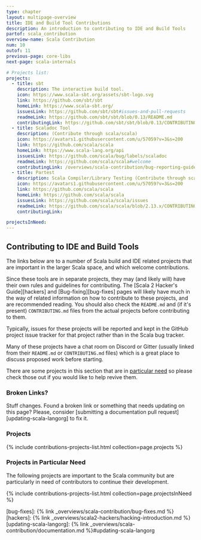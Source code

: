 ```yaml
---
type: chapter
layout: multipage-overview
title: IDE and Build Tool Contributions
description: An introduction to contributing to IDE and Build Tools
partof: scala_contribution
overview-name: Scala Contribution
num: 10
outof: 11
previous-page: core-libs
next-page: scala-internals

# Projects list:
projects:
  - title: sbt
    description: The interactive build tool.
    icon: https://www.scala-sbt.org/assets/sbt-logo.svg
    link: https://github.com/sbt/sbt
    homeLink: https://www.scala-sbt.org/
    issuesLink: https://github.com/sbt/sbt#issues-and-pull-requests
    readmeLink: https://github.com/sbt/sbt/blob/0.13/README.md
    contributingLink: https://github.com/sbt/sbt/blob/0.13/CONTRIBUTING.md
  - title: Scaladoc Tool
    description: (Contribute through scala/scala)
    icon: https://avatars1.githubusercontent.com/u/57059?v=3&s=200
    link: https://github.com/scala/scala
    homeLink: https://www.scala-lang.org/api
    issuesLink: https://github.com/scala/bug/labels/scaladoc
    readmeLink: https://github.com/scala/scala#welcome
    contributingLink: /overviews/scala-contribution/bug-reporting-guide.html
  - title: Partest
    description: Scala Compiler/Library Testing (Contribute through scala/scala)
    icon: https://avatars1.githubusercontent.com/u/57059?v=3&s=200
    link: https://github.com/scala/scala
    homeLink: https://github.com/scala/scala
    issuesLink: https://github.com/scala/scala/issues
    readmeLink: https://github.com/scala/scala/blob/2.13.x/CONTRIBUTING.md#partest
    contributingLink:

projectsInNeed:
---
```

## Contributing to IDE and Build Tools

The links below are to a number of Scala build and IDE related projects that are important in the larger Scala space, and which welcome contributions.

Since these tools are in separate projects, they may (and likely will) have their own rules and guidelines for
contributing. The [Scala 2 Hacker's Guide][hackers] and [Bug-fixing][bug-fixes] pages will likely have much in the
way of related information on how to contribute to these projects, and are recommended reading.
You should also check the `README.md` and (if it's present) `CONTRIBUTING.md` files from the actual projects before contributing to them.

Typically, issues for these projects will be reported and kept in the GitHub project issue tracker for that project rather than in the Scala bug tracker.

Many of these projects have a chat room on Discord or Gitter (usually linked from their `README.md` or `CONTRIBUTING.md`
files) which is a great place to discuss proposed work before starting.

There are some projects in this section that are in
[particular need](#projects-in-particular-need) so please check those out
if you would like to help revive them.

### Broken Links?

Stuff changes. Found a broken link or something that needs updating on this page? Please, consider [submitting a documentation pull request][updating-scala-langorg] to fix it.

### Projects

{% include contributions-projects-list.html collection=page.projects %}

### Projects in Particular Need

The following projects are important to the Scala community but are particularly in need of contributors to continue
their development.

{% include contributions-projects-list.html collection=page.projectsInNeed %}

[bug-fixes]: {% link _overviews/scala-contribution/bug-fixes.md %}
[hackers]: {% link _overviews/scala2-hackers/hacking-introduction.md %}
[updating-scala-langorg]: {% link _overviews/scala-contribution/documentation.md %}#updating-scala-langorg
